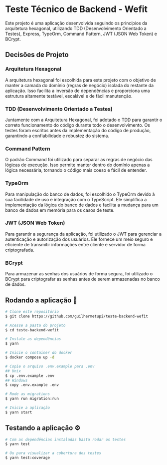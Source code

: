 # Teste Técnico de Backend - Wefit

Este projeto é uma aplicação desenvolvida seguindo os princípios da arquitetura hexagonal, utilizando TDD (Desenvolvimento Orientado a Testes), Express, TypeOrm, Command Pattern, JWT (JSON Web Token) e BCrypt.

## Decisões de Projeto

### Arquitetura Hexagonal

A arquitetura hexagonal foi escolhida para este projeto com o objetivo de manter a camada do domínio (regras de negócio) isolada do restante da aplicação. Isso facilita a inversão de dependências e proporciona uma estrutura altamente testável, escalável e de fácil manutenção.

### TDD (Desenvolvimento Orientado a Testes)

Juntamente com a Arquitetura Hexagonal, foi adotado o TDD para garantir o correto funcionamento do código durante todo o desenvolvimento. Os testes foram escritos antes da implementação do código de produção, garantindo a confiabilidade e robustez do sistema.

### Command Pattern

O padrão Command foi utilizado para separar as regras de negócio das lógicas de execução. Isso permite manter dentro do domínio apenas a lógica necessária, tornando o código mais coeso e fácil de entender.

### TypeOrm

Para manipulação do banco de dados, foi escolhido o TypeOrm devido à sua facilidade de uso e integração com o TypeScript. Ele simplifica a implementação da lógica do banco de dados e facilita a mudança para um banco de dados em memória para os casos de teste.

### JWT (JSON Web Token)

Para garantir a segurança da aplicação, foi utilizado o JWT para gerenciar a autenticação e autorização dos usuários. Ele fornece um meio seguro e eficiente de transmitir informações entre cliente e servidor de forma criptografada.

### BCrypt

Para armazenar as senhas dos usuários de forma segura, foi utilizado o BCrypt para criptografar as senhas antes de serem armazenadas no banco de dados.

## Rodando a aplicação 🚀

```bash
# Clone este repositório
$ git clone https://github.com/guilhermetupi/teste-backend-wefit

# Acesse a pasta do projeto
$ cd teste-backend-wefit

# Instale as dependências
$ yarn

# Inicie o container do docker
$ docker compose up -d

# Copie o arquivo .env.example para .env
## Unix
$ cp .env.example .env
## Windows
$ copy .env.example .env

# Rode as migrations
$ yarn run migration:run

# Inicie a aplicação
$ yarn start
```

## Testando a aplicação ⚙

```bash
# Com as dependências instaladas basta rodar os testes
$ yarn test

# Ou para visualizar a cobertura dos testes
$ yarn test:coverage
```
